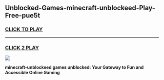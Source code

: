 
## Unblocked-Games-minecraft-unblockeed-Play-Free-pue5t
<h3>
<a href="https://premium76.site?title=minecraft-unblockeed&ref=18A1">CLICK TO PLAY</a></h3>
<hr>

<h3>
<a href="https://premium76.site?title=minecraft-unblockeed&ref=18A1">CLICK 2 PLAY</a>
  
</h3>

<a href="https://premium76.site?title=minecraft-unblockeed&ref=18A1"><img src="https://clearcache.store/games.png"></a>


**minecraft-unblockeed games unblocked: Your Gateway to Fun and Accessible Online Gaming**
